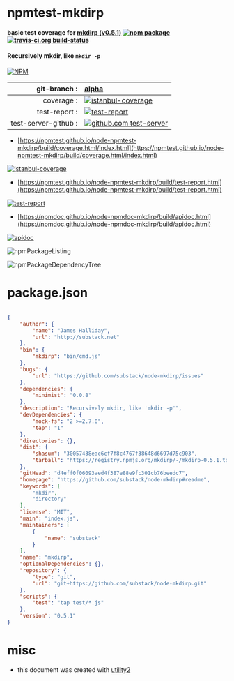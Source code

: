 # npmtest-mkdirp

#### basic test coverage for  [mkdirp (v0.5.1)](https://github.com/substack/node-mkdirp#readme)  [![npm package](https://img.shields.io/npm/v/npmtest-mkdirp.svg?style=flat-square)](https://www.npmjs.org/package/npmtest-mkdirp) [![travis-ci.org build-status](https://api.travis-ci.org/npmtest/node-npmtest-mkdirp.svg)](https://travis-ci.org/npmtest/node-npmtest-mkdirp)

#### Recursively mkdir, like `mkdir -p`

[![NPM](https://nodei.co/npm/mkdirp.png?downloads=true&downloadRank=true&stars=true)](https://www.npmjs.com/package/mkdirp)

| git-branch : | [alpha](https://github.com/npmtest/node-npmtest-mkdirp/tree/alpha)|
|--:|:--|
| coverage : | [![istanbul-coverage](https://npmtest.github.io/node-npmtest-mkdirp/build/coverage.badge.svg)](https://npmtest.github.io/node-npmtest-mkdirp/build/coverage.html/index.html)|
| test-report : | [![test-report](https://npmtest.github.io/node-npmtest-mkdirp/build/test-report.badge.svg)](https://npmtest.github.io/node-npmtest-mkdirp/build/test-report.html)|
| test-server-github : | [![github.com test-server](https://npmtest.github.io/node-npmtest-mkdirp/GitHub-Mark-32px.png)](https://npmtest.github.io/node-npmtest-mkdirp/build/app/index.html) | | build-artifacts : | [![build-artifacts](https://npmtest.github.io/node-npmtest-mkdirp/glyphicons_144_folder_open.png)](https://github.com/npmtest/node-npmtest-mkdirp/tree/gh-pages/build)|

- [https://npmtest.github.io/node-npmtest-mkdirp/build/coverage.html/index.html](https://npmtest.github.io/node-npmtest-mkdirp/build/coverage.html/index.html)

[![istanbul-coverage](https://npmtest.github.io/node-npmtest-mkdirp/build/screenCapture.buildCi.browser.%252Ftmp%252Fbuild%252Fcoverage.lib.html.png)](https://npmtest.github.io/node-npmtest-mkdirp/build/coverage.html/index.html)

- [https://npmtest.github.io/node-npmtest-mkdirp/build/test-report.html](https://npmtest.github.io/node-npmtest-mkdirp/build/test-report.html)

[![test-report](https://npmtest.github.io/node-npmtest-mkdirp/build/screenCapture.buildCi.browser.%252Ftmp%252Fbuild%252Ftest-report.html.png)](https://npmtest.github.io/node-npmtest-mkdirp/build/test-report.html)

- [https://npmdoc.github.io/node-npmdoc-mkdirp/build/apidoc.html](https://npmdoc.github.io/node-npmdoc-mkdirp/build/apidoc.html)

[![apidoc](https://npmdoc.github.io/node-npmdoc-mkdirp/build/screenCapture.buildCi.browser.%252Ftmp%252Fbuild%252Fapidoc.html.png)](https://npmdoc.github.io/node-npmdoc-mkdirp/build/apidoc.html)

![npmPackageListing](https://npmtest.github.io/node-npmtest-mkdirp/build/screenCapture.npmPackageListing.svg)

![npmPackageDependencyTree](https://npmtest.github.io/node-npmtest-mkdirp/build/screenCapture.npmPackageDependencyTree.svg)



# package.json

```json

{
    "author": {
        "name": "James Halliday",
        "url": "http://substack.net"
    },
    "bin": {
        "mkdirp": "bin/cmd.js"
    },
    "bugs": {
        "url": "https://github.com/substack/node-mkdirp/issues"
    },
    "dependencies": {
        "minimist": "0.0.8"
    },
    "description": "Recursively mkdir, like 'mkdir -p'",
    "devDependencies": {
        "mock-fs": "2 >=2.7.0",
        "tap": "1"
    },
    "directories": {},
    "dist": {
        "shasum": "30057438eac6cf7f8c4767f38648d6697d75c903",
        "tarball": "https://registry.npmjs.org/mkdirp/-/mkdirp-0.5.1.tgz"
    },
    "gitHead": "d4eff0f06093aed4f387e88e9fc301cb76beedc7",
    "homepage": "https://github.com/substack/node-mkdirp#readme",
    "keywords": [
        "mkdir",
        "directory"
    ],
    "license": "MIT",
    "main": "index.js",
    "maintainers": [
        {
            "name": "substack"
        }
    ],
    "name": "mkdirp",
    "optionalDependencies": {},
    "repository": {
        "type": "git",
        "url": "git+https://github.com/substack/node-mkdirp.git"
    },
    "scripts": {
        "test": "tap test/*.js"
    },
    "version": "0.5.1"
}
```



# misc
- this document was created with [utility2](https://github.com/kaizhu256/node-utility2)
